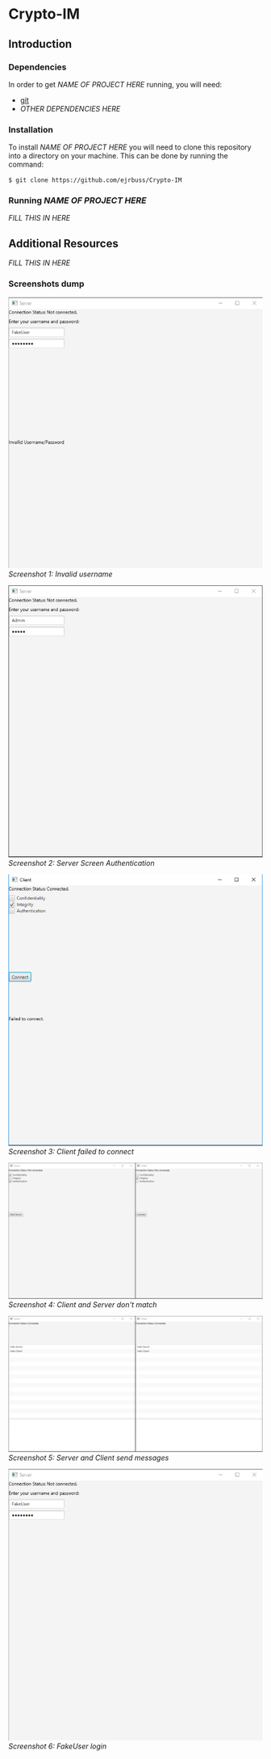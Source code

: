 # Crypto-IM

## Introduction

### Dependencies

In order to get *NAME OF PROJECT HERE* running, you will need:

- [git](https://git-scm.com/)
- *OTHER DEPENDENCIES HERE*

### Installation

To install *NAME OF PROJECT HERE* you will need to clone this repository into a directory on your machine. This can be done by running the command:

```
$ git clone https://github.com/ejrbuss/Crypto-IM
```

### Running *NAME OF PROJECT HERE*

*FILL THIS IN HERE*

## Additional Resources

*FILL THIS IN  HERE*

### Screenshots dump

![invalid username](img/Server_Invallid_UsernamePassword.png)
*Screenshot 1: Invalid username*

![server screen authentication](img/Server_Screen_Authentication.png)
*Screenshot 2: Server Screen Authentication*

![client failed](img/Client_Failed.png)
*Screenshot 3: Client failed to connect*

![server and client don't match](img/Server&Client_DontMatch_Screen.png)
*Screenshot 4: Client and Server don't match*

![client screen](img/Server&Client_Screen.png)
*Screenshot 5: Server and Client send messages*

![fake user](img/Server_FakeUser.png)
*Screenshot 6: FakeUser login*